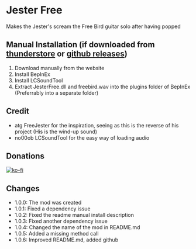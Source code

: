 # Jester Free
Makes the Jester's scream the Free Bird guitar solo after having popped

## Manual Installation (if downloaded from [thunderstore](https://thunderstore.io/c/lethal-company/p/AriDev/JesterFree/) or [github releases](https://github.com/AriDeve/JesterFree/releases))
1. Download manually from the website
2. Install BepInEx
3. Install LCSoundTool
4. Extract JesterFree.dll and freebird.wav into the plugins folder of BepInEx (Preferrably into a separate folder)

## Credit
-  	atg FreeJester for the inspiration, seeing as this is the reverse of his project (His is the wind-up sound)
-  	no00ob LCSoundTool for the easy way of loading audio

## Donations
[![ko-fi](https://ko-fi.com/img/githubbutton_sm.svg)](https://ko-fi.com/F1F1RYF22)

## Changes
- 1.0.0: The mod was created
- 1.0.1: Fixed a dependency issue
- 1.0.2: Fixed the readme manual install description
- 1.0.3: Fixed another dependency issue
- 1.0.4: Changed the name of the mod in README.md
- 1.0.5: Added a missing method call
- 1.0.6: Improved README.md, added github